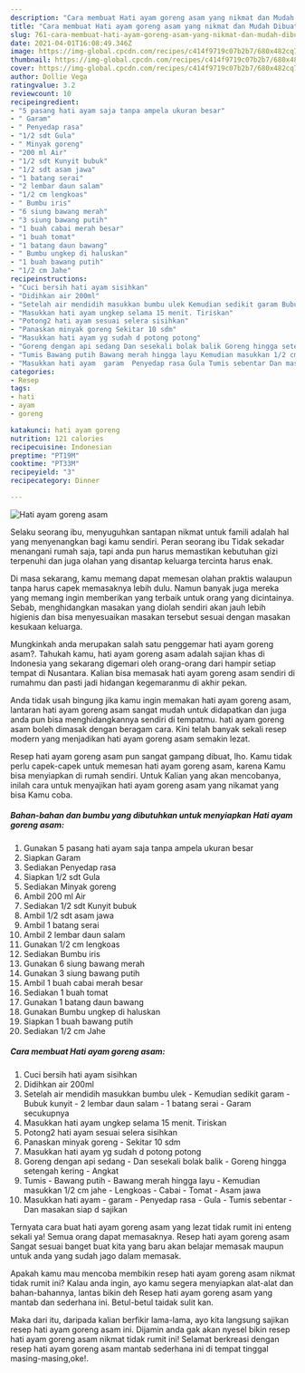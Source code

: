 ```yaml
---
description: "Cara membuat Hati ayam goreng asam yang nikmat dan Mudah Dibuat"
title: "Cara membuat Hati ayam goreng asam yang nikmat dan Mudah Dibuat"
slug: 761-cara-membuat-hati-ayam-goreng-asam-yang-nikmat-dan-mudah-dibuat
date: 2021-04-01T16:08:49.346Z
image: https://img-global.cpcdn.com/recipes/c414f9719c07b2b7/680x482cq70/hati-ayam-goreng-asam-foto-resep-utama.jpg
thumbnail: https://img-global.cpcdn.com/recipes/c414f9719c07b2b7/680x482cq70/hati-ayam-goreng-asam-foto-resep-utama.jpg
cover: https://img-global.cpcdn.com/recipes/c414f9719c07b2b7/680x482cq70/hati-ayam-goreng-asam-foto-resep-utama.jpg
author: Dollie Vega
ratingvalue: 3.2
reviewcount: 10
recipeingredient:
- "5 pasang hati ayam saja tanpa ampela ukuran besar"
- " Garam"
- " Penyedap rasa"
- "1/2 sdt Gula"
- " Minyak goreng"
- "200 ml Air"
- "1/2 sdt Kunyit bubuk"
- "1/2 sdt asam jawa"
- "1 batang serai"
- "2 lembar daun salam"
- "1/2 cm lengkoas"
- " Bumbu iris"
- "6 siung bawang merah"
- "3 siung bawang putih"
- "1 buah cabai merah besar"
- "1 buah tomat"
- "1 batang daun bawang"
- " Bumbu ungkep di haluskan"
- "1 buah bawang putih"
- "1/2 cm Jahe"
recipeinstructions:
- "Cuci bersih hati ayam sisihkan"
- "Didihkan air 200ml"
- "Setelah air mendidih masukkan bumbu ulek Kemudian sedikit garam Bubuk kunyit 2 lembar daun salam 1 batang serai Garam secukupnya"
- "Masukkan hati ayam ungkep selama 15 menit. Tiriskan"
- "Potong2 hati ayam sesuai selera sisihkan"
- "Panaskan minyak goreng Sekitar 10 sdm"
- "Masukkan hati ayam yg sudah d potong potong"
- "Goreng dengan api sedang Dan sesekali bolak balik Goreng hingga setengah kering Angkat"
- "Tumis Bawang putih Bawang merah hingga layu Kemudian masukkan 1/2 cm jahe Lengkoas Cabai Tomat Asam jawa"
- "Masukkan hati ayam  garam  Penyedap rasa Gula Tumis sebentar Dan masakan siap d sajikan"
categories:
- Resep
tags:
- hati
- ayam
- goreng

katakunci: hati ayam goreng 
nutrition: 121 calories
recipecuisine: Indonesian
preptime: "PT19M"
cooktime: "PT33M"
recipeyield: "3"
recipecategory: Dinner

---
```



![Hati ayam goreng asam](https://img-global.cpcdn.com/recipes/c414f9719c07b2b7/680x482cq70/hati-ayam-goreng-asam-foto-resep-utama.jpg)

Selaku seorang ibu, menyuguhkan santapan nikmat untuk famili adalah hal yang menyenangkan bagi kamu sendiri. Peran seorang ibu Tidak sekadar menangani rumah saja, tapi anda pun harus memastikan kebutuhan gizi terpenuhi dan juga olahan yang disantap keluarga tercinta harus enak.

Di masa  sekarang, kamu memang dapat memesan olahan praktis walaupun tanpa harus capek memasaknya lebih dulu. Namun banyak juga mereka yang memang ingin memberikan yang terbaik untuk orang yang dicintainya. Sebab, menghidangkan masakan yang diolah sendiri akan jauh lebih higienis dan bisa menyesuaikan masakan tersebut sesuai dengan masakan kesukaan keluarga. 



Mungkinkah anda merupakan salah satu penggemar hati ayam goreng asam?. Tahukah kamu, hati ayam goreng asam adalah sajian khas di Indonesia yang sekarang digemari oleh orang-orang dari hampir setiap tempat di Nusantara. Kalian bisa memasak hati ayam goreng asam sendiri di rumahmu dan pasti jadi hidangan kegemaranmu di akhir pekan.

Anda tidak usah bingung jika kamu ingin memakan hati ayam goreng asam, lantaran hati ayam goreng asam sangat mudah untuk didapatkan dan juga anda pun bisa menghidangkannya sendiri di tempatmu. hati ayam goreng asam boleh dimasak dengan beragam cara. Kini telah banyak sekali resep modern yang menjadikan hati ayam goreng asam semakin lezat.

Resep hati ayam goreng asam pun sangat gampang dibuat, lho. Kamu tidak perlu capek-capek untuk memesan hati ayam goreng asam, karena Kamu bisa menyiapkan di rumah sendiri. Untuk Kalian yang akan mencobanya, inilah cara untuk menyajikan hati ayam goreng asam yang nikamat yang bisa Kamu coba.

<!--inarticleads1-->

##### Bahan-bahan dan bumbu yang dibutuhkan untuk menyiapkan Hati ayam goreng asam:

1. Gunakan 5 pasang hati ayam saja tanpa ampela ukuran besar
1. Siapkan  Garam
1. Sediakan  Penyedap rasa
1. Siapkan 1/2 sdt Gula
1. Sediakan  Minyak goreng
1. Ambil 200 ml Air
1. Sediakan 1/2 sdt Kunyit bubuk
1. Ambil 1/2 sdt asam jawa
1. Ambil 1 batang serai
1. Ambil 2 lembar daun salam
1. Gunakan 1/2 cm lengkoas
1. Sediakan  Bumbu iris
1. Gunakan 6 siung bawang merah
1. Gunakan 3 siung bawang putih
1. Ambil 1 buah cabai merah besar
1. Sediakan 1 buah tomat
1. Gunakan 1 batang daun bawang
1. Gunakan  Bumbu ungkep di haluskan
1. Siapkan 1 buah bawang putih
1. Sediakan 1/2 cm Jahe




<!--inarticleads2-->

##### Cara membuat Hati ayam goreng asam:

1. Cuci bersih hati ayam sisihkan
1. Didihkan air 200ml
1. Setelah air mendidih masukkan bumbu ulek - Kemudian sedikit garam - Bubuk kunyit - 2 lembar daun salam - 1 batang serai - Garam secukupnya
1. Masukkan hati ayam ungkep selama 15 menit. Tiriskan
1. Potong2 hati ayam sesuai selera sisihkan
1. Panaskan minyak goreng - Sekitar 10 sdm
1. Masukkan hati ayam yg sudah d potong potong
1. Goreng dengan api sedang - Dan sesekali bolak balik - Goreng hingga setengah kering - Angkat
1. Tumis - Bawang putih - Bawang merah hingga layu - Kemudian masukkan 1/2 cm jahe - Lengkoas - Cabai - Tomat - Asam jawa
1. Masukkan hati ayam -  garam  - Penyedap rasa - Gula - Tumis sebentar - Dan masakan siap d sajikan




Ternyata cara buat hati ayam goreng asam yang lezat tidak rumit ini enteng sekali ya! Semua orang dapat memasaknya. Resep hati ayam goreng asam Sangat sesuai banget buat kita yang baru akan belajar memasak maupun untuk anda yang sudah jago dalam memasak.

Apakah kamu mau mencoba membikin resep hati ayam goreng asam nikmat tidak rumit ini? Kalau anda ingin, ayo kamu segera menyiapkan alat-alat dan bahan-bahannya, lantas bikin deh Resep hati ayam goreng asam yang mantab dan sederhana ini. Betul-betul taidak sulit kan. 

Maka dari itu, daripada kalian berfikir lama-lama, ayo kita langsung sajikan resep hati ayam goreng asam ini. Dijamin anda gak akan nyesel bikin resep hati ayam goreng asam nikmat tidak rumit ini! Selamat berkreasi dengan resep hati ayam goreng asam mantab sederhana ini di tempat tinggal masing-masing,oke!.


